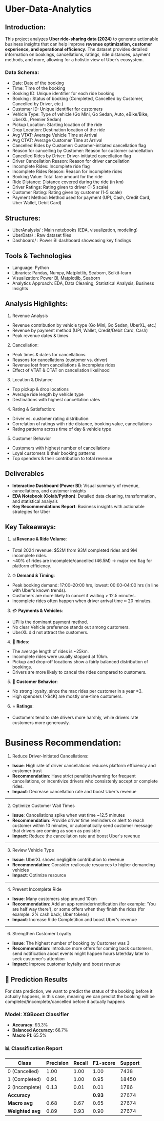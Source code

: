 # Uber-Data-Analytics
## Introduction:
This project analyzes **Uber ride-sharing data (2024)** to generate actionable business insights that can help improve **revenue optimization, customer experience, and operational efficiency**. The dataset provides detailed information on bookings, cancellations, ratings, ride distances, payment methods, and more, allowing for a holistic view of Uber’s ecosystem.

### Data Schema:
- Date: Date of the booking
- Time: Time of the booking
- Booking ID: Unique identifier for each ride booking
- Booking : Status of booking (Completed, Cancelled by Customer, Cancelled by Driver, etc.)
- Customer ID: Unique identifier for customers
- Vehicle Type: Type of vehicle (Go Mini, Go Sedan, Auto, eBike/Bike, UberXL, Premier Sedan)
- Pickup Location: Starting location of the ride
- Drop Location: Destination location of the ride
- Avg VTAT: Average Vehicle Time at Arrival
- Avg CTAT: Average Customer Time at Arrival
- Cancelled Rides by Customer: Customer-initiated cancellation flag
- Reason for cancelling by Customer: Reason for customer cancellation
- Cancelled Rides by Driver: Driver-initiated cancellation flag
- Driver Cancellation Reason: Reason for driver cancellation
- Incomplete Rides: Incomplete ride flag
- Incomplete Rides Reason: Reason for incomplete rides
- Booking Value: Total fare amount for the ride
- Ride Distance: Distance covered during the ride (in km)
- Driver Ratings: Rating given to driver (1-5 scale)
- Customer Rating: Rating given by customer (1-5 scale)
- Payment Method: Method used for payment (UPI, Cash, Credit Card, Uber Wallet, Debit Card)

## Structures:
* UberAnalysis/ : Main notebooks (EDA, visualization, modeling)
* UberData/ : Raw dataset files
* Dashboard/ : Power BI dashboard showcasing key findings

## Tools & Technologies
* Language: Python
* Libraries: Pandas, Numpy, Matplotlib, Seaborn, Scikit-learn
* Visualization: Power BI, Matplotlib, Seaborn
* Analytics Approach: EDA, Data Cleaning, Statistical Analysis, Business Insights

## Analysis Highlights:
1. Revenue Analysis
- Revenue contribution by vehicle type (Go Mini, Go Sedan, UberXL, etc.)
- Revenue by payment method (UPI, Wallet, Credit/Debit Card, Cash)
- Peak revenue dates & times

2. Cancellation:
- Peak times & dates for cancellations
- Reasons for cancellations (customer vs. driver)
- Revenue lost from cancellations & incomplete rides
- Effect of VTAT & CTAT on cancellation likelihood

3. Location & Distance
- Top pickup & drop locations
- Average ride length by vehicle type
- Destinations with highest cancellation rates
  
4. Rating & Satisfaction:
- Driver vs. customer rating distribution
- Correlation of ratings with ride distance, booking value, cancellations
- Rating patterns across time of day & vehicle type

5. Customer Behavior
- Customers with highest number of cancellations
- Loyal customers & their booking patterns
- Top spenders & their contribution to total revenue

## Deliverables
* **Interactive Dashboard (Power BI)**: Visual summary of revenue, cancellations, and customer insights
* **EDA Notebook (Colab/Python)**: Detailed data cleaning, transformation, and statistical analysis
* **Key Recommendations Report**: Business insights with actionable strategies for Uber

## Key Takeaways: 
1. 📊**Revenue & Ride Volume**:
* Total 2024 revenue: $52M from 93M completed rides and 9M incomplete rides.
* ~40% of rides are incomplete/cancelled (46.5M) → major red flag for platform efficiency.

2. ⏰ **Demand & Timing**:
* Peak booking demand: 17:00–20:00 hrs, lowest: 00:00–04:00 hrs (in line with Uber’s known trends).
* Customers are more likely to cancel if waiting > 12.5 minutes.
* Incomplete rides often happen when driver arrival time ≈ 20 minutes.

3. 💳 **Payments & Vehicles**:
* UPI is the dominant payment method.
* No clear Vehicle preference stands out among customers.
* UberXL did not attract the customers.

4. 🚗 **Rides**:
* The average length of rides is ~25km.
* Incomplete rides were usually stopped at 10km.
* Pickup and drop-off locations show a fairly balanced distribution of bookings.
* Drivers are more likely to cancel the rides compared to customers.
  
5. 👥 **Customer Behavior**:
* No strong loyalty, since the max rides per customer in a year =3.
* High spenders (>$4K) are mostly one-time customers.

6. ⭐ **Ratings**:
* Customers tend to rate drivers more harshly, while drivers rate customers more generously.

# Business Recommendation: 
1. Reduce Driver-Initiated Cancellations:
* **Issue**: High rate of driver cancellations reduces platform efficiency and customer trust
* **Recommendation**: Have strict penalties/warning for frequent cancellations, or incentivize drivers who consistenly accept or complete rides.
* **Impact**: Decrease cancellation rate and boost Uber's revenue
---
2. Optimize Customer Wait Times
* **Issue**: Cancellations spike when wat time ~12.5 minutes
* **Recommendation**: Provide driver time reminders or alert to reach customer within 10 minutes, or automatically send customer message that drivers are coming as soon as posisble
* **Impact**: Reduce the cancellation rate and boost Uber's revenue
---
3. Review Vehicle Type
* **Issue**: UberXL shows negligible contribution to revenue
* **Recommendation**: Consider reallocate resources to higher demanding vehicles
* **Impact**: Optimize resource
---
4. Prevent Incomplete Ride
* **Issue**: Many customers stop around 10km
* **Recommendation**: Add an app reminder/notification (for example: 'You are half way there'), or some offers when they finish the rides (for example: 2% cash back, Uber tokens)
* **Impact**: Increase Ride Completition and boost Uber's revenue
---
6. Strengthen Customer Loyalty
* **Issue**: The highest number of booking by Customer was 3
* **Recommendation**: Introduce more offers for coming back customers, send notification about events might happen hours later/day later to seek customer's attention
* **Impact**: Improve customer loytalty and boost revenue

## 🤖 Prediction Results
For data prediction, we want to predict the status of the booking before it actually happens, in this case, meaning we can predict the booking will be completed/incomplete/cancelled before it actually happens


### Model: XGBoost Classifier
- **Accuracy**: 93.3%  
- **Balanced Accuracy**: 66.7%  
- **Macro F1**: 65.5%  

### 📊 Classification Report

| Class           | Precision | Recall | F1-score | Support |
|-----------------|-----------|--------|----------|---------|
| 0 (Cancelled)   | 1.00      | 1.00   | 1.00     | 7438    |
| 1 (Completed)   | 0.91      | 1.00   | 0.95     | 18450   |
| 2 (Incomplete)  | 0.13      | 0.01   | 0.01     | 1786    |
| **Accuracy**    |           |        | **0.93** | 27674   |
| **Macro avg**   | 0.68      | 0.67   | 0.65     | 27674   |
| **Weighted avg**| 0.89      | 0.93   | 0.90     | 27674   |


